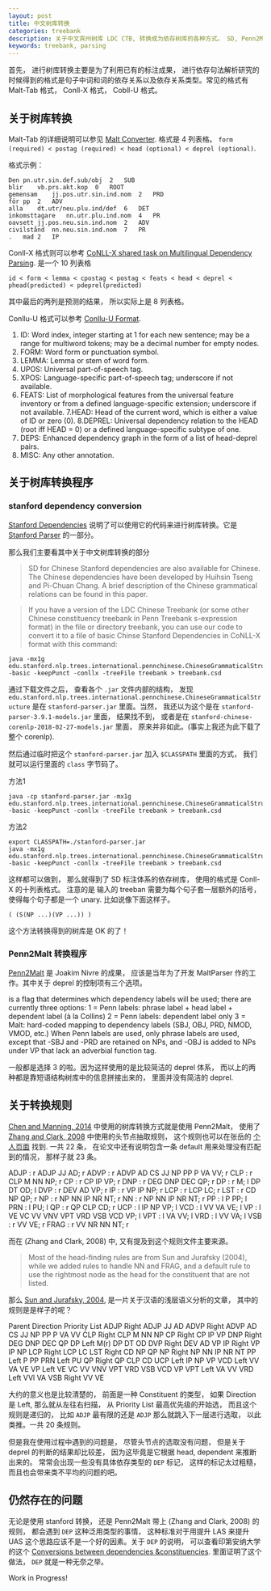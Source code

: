 ```yaml
---
layout: post
title: 中文树库转换
categories: treebank
description: 关于中文宾州树库 LDC CTB, 转换成为依存树库的各种方式。 SD, Penn2Malt, 以及规则文件.
keywords: treebank, parsing
--- 
```



首先， 进行树库转换主要是为了利用已有的标注成果， 进行依存句法解析研究的时候得到的格式是句子中词和词的依存关系以及依存关系类型。常见的格式有 Malt-Tab 格式， Conll-X 格式， Cobll-U 格式。

## 关于树库转换

Malt-Tab 的详细说明可以参见 [Malt Converter](http://stp.lingfil.uu.se/~nivre/research/MaltXML.html). 格式是 4 列表格。
`form (required) < postag (required) < head (optional) < deprel (optional)`.

格式示例：

```
Den	pn.utr.sin.def.sub/obj	2	SUB
blir	vb.prs.akt.kop	0	ROOT
gemensam	jj.pos.utr.sin.ind.nom	2	PRD
för	pp	2	ADV
alla	dt.utr/neu.plu.ind/def	6	DET
inkomsttagare	nn.utr.plu.ind.nom	4	PR
oavsett	jj.pos.neu.sin.ind.nom	2	ADV
civilstånd	nn.neu.sin.ind.nom	7	PR
.	mad	2	IP
```

Conll-X 格式则可以参考 [CoNLL-X shared task on Multilingual Dependency Parsing](http://anthology.aclweb.org/W/W06/W06-2920.pdf). 是一个 10 列表格

`id < form < lemma < cpostag < postag < feats < head < deprel < phead(predicted) < pdeprel(predicted)`

其中最后的两列是预测的结果， 所以实际上是 8 列表格。

Conllu-U 格式可以参考 [Conllu-U Format](http://universaldependencies.org/format.html).

1. ID: Word index, integer starting at 1 for each new sentence; may be a range for multiword tokens; may be a decimal number for empty nodes.
2. FORM: Word form or punctuation symbol.
3. LEMMA: Lemma or stem of word form.
4. UPOS: Universal part-of-speech tag.
5. XPOS: Language-specific part-of-speech tag; underscore if not available.
6. FEATS: List of morphological features from the universal feature inventory or from a defined language-specific extension; underscore if not available.
7.HEAD: Head of the current word, which is either a value of ID or zero (0).
8.DEPREL: Universal dependency relation to the HEAD (root iff HEAD = 0) or a defined language-specific subtype of one.
9. DEPS: Enhanced dependency graph in the form of a list of head-deprel pairs.
10. MISC: Any other annotation.

## 关于树库转换程序

### stanford dependency conversion
[Stanford Dependencies](https://nlp.stanford.edu/software/stanford-dependencies.shtml) 说明了可以使用它的代码来进行树库转换。它是 [Stanford Parser](http://nlp.stanford.edu/software/lex-parser.html#Download) 的一部分。

那么我们主要看其中关于中文树库转换的部分

>SD for Chinese
Stanford dependencies are also available for Chinese. The Chinese dependencies have been developed by Huihsin Tseng and Pi-Chuan Chang. A brief description of the Chinese grammatical relations can be found in this paper.

>If you have a version of the LDC Chinese Treebank (or some other Chinese constituency treebank in Penn Treebank s-expression format) in the file or directory treebank, you can use our code to convert it to a file of basic Chinse Stanford Dependencies in CoNLL-X format with this command:

```{bash}
java -mx1g edu.stanford.nlp.trees.international.pennchinese.ChineseGrammaticalStructure -basic -keepPunct -conllx -treeFile treebank > treebank.csd
```

通过下载文件之后， 查看各个 `.jar` 文件内部的结构， 发现 `edu.stanford.nlp.trees.international.pennchinese.ChineseGrammaticalStructure` 是在 `stanford-parser.jar` 里面。当然， 我还以为这个是在 `stanford-parser-3.9.1-models.jar` 里面， 结果找不到， 或者是在 `stanford-chinese-corenlp-2018-02-27-models.jar` 里面， 原来并非如此。(事实上我还为此下载了整个 corenlp).

然后通过临时把这个 `stanford-parser.jar` 加入 `$CLASSPATH` 里面的方式， 我们就可以运行里面的 `class` 字节码了。

方法1

```{bash}
java -cp stanford-parser.jar -mx1g edu.stanford.nlp.trees.international.pennchinese.ChineseGrammaticalStructure -basic -keepPunct -conllx -treeFile treebank > treebank.csd
```

方法2

```{bash}
export CLASSPATH=./stanford-parser.jar
java -mx1g edu.stanford.nlp.trees.international.pennchinese.ChineseGrammaticalStructure -basic -keepPunct -conllx -treeFile treebank > treebank.csd
```

这样都可以做到， 那么就得到了 SD 标注体系的依存树库， 使用的格式是 Conll-X 的十列表格式。 注意的是 输入的 treeban 需要为每个句子套一层额外的括号， 使得每个句子都是一个 unary. 比如说像下面这样子。

```
( (S(NP ...)(VP ...)) )
```

这个方法转换得到的树库是 OK 的了！

### Penn2Malt 转换程序

[Penn2Malt](http://stp.lingfil.uu.se/~nivre/research/Penn2Malt.html) 是 Joakim Nivre 的成果， 应该是当年为了开发 MaltParser 作的工作。其中关于 deprel 的控制项有三个选项。

>
<deprel> is a flag that determines which dependency labels will be used; there are currently three options:
1 = Penn labels: phrase label + head label + dependent label (à la Collins)
2 = Penn labels: dependent label only
3 = Malt: hard-coded mapping to dependency labels (SBJ, OBJ, PRD, NMOD, VMOD, etc.)
When Penn labels are used, only phrase labels are used, except that -SBJ and -PRD are retained on NPs, and -OBJ is added to NPs under VP that lack an adverbial function tag.

一般都是选择 3 的啦。因为这样使用的是比较简洁的 deprel 体系， 而以上的两种都是靠短语结构树库中的信息拼接出来的， 里面并没有简洁的 deprel.



## 关于转换规则

[Chen and Manning, 2014](https://cs.stanford.edu/~danqi/papers/emnlp2014.pdf) 中使用的树库转换方式就是使用 Penn2Malt， 使用了 [Zhang and Clark, 2008](http://www.aclweb.org/anthology/D/D08/D08-1059.pdf) 中使用的头节点抽取规则， 这个规则也可以在张岳的 [个人页面](http://www.cs.ox.ac.uk/people/yue.zhang/ctbheadfinding.html) 找到. 一共 22 条， 在论文中还有说明包含一条 default 用来处理没有匹配到的情况， 那样子就 23 条。

>
ADJP	: r ADJP JJ AD; r 
ADVP	: r ADVP AD CS JJ NP PP P VA VV; r 
CLP	: r CLP M NN NP; r 
CP	: r CP IP VP; r 
DNP	: r DEG DNP DEC QP; r 
DP	: r M; l DP DT OD; l 
DVP	: r DEV AD VP; r 
IP	: r VP IP NP; r 
LCP	: r LCP LC; r 
LST	: r CD NP QP; r 
NP	: r NP NN IP NR NT; r 
NN	: r NP NN IP NR NT; r 
PP	: l P PP; l 
PRN	: l PU; l 
QP	: r QP CLP CD; r 
UCP	: l IP NP VP; l 
VCD	: l VV VA VE; l 
VP	: l VE VC VV VNV VPT VRD VSB VCD VP; l 
VPT	: l VA VV; l 
VRD	: l VV VA; l 
VSB	: r VV VE; r 
FRAG : r VV NR NN NT; r 

而在 (Zhang and Clark, 2008) 中, 又有提及到这个规则文件主要来源。

> Most of the head-finding rules are from Sun and Jurafsky (2004), while we added rules to handle NN and FRAG, and a default rule to use the rightmost node as the head for the constituent that are not listed.

那么 [Sun and Jurafsky, 2004](https://web.stanford.edu/~jurafsky/Sun-Jurafsky-HLT-NAACL04.pdf), 是一片关于汉语的浅层语义分析的文章， 其中的规则是是样子的呢？

>
Parent  Direction   Priority List
ADJP    Right   ADJP JJ AD
ADVP    Right   ADVP AD CS JJ NP PP P VA VV
CLP Right   CLP M NN NP
CP  Right   CP IP VP
DNP Right   DEG DNP DEC QP
DP  Left    M(r) DP DT OD
DVP Right   DEV AD VP
IP  Right   VP IP NP
LCP Right   LCP LC
LST Right   CD NP QP
NP  Right   NP NN IP NR NT
PP  Left    P PP
PRN Left    PU
QP  Right   QP CLP CD
UCP Left    IP NP VP
VCD Left    VV VA VE
VP  Left    VE VC VV VNV VPT VRD VSB VCD VP
VPT Left    VA VV
VRD Left    VVl VA
VSB Right   VV VE 

大约的意义也是比较清楚的， 前面是一种 Constituent 的类型， 如果 Direction 是 Left, 那么就从左往右扫描， 从 Priority List 最高优先级的开始选， 而且这个规则是递归的， 比如 `ADJP` 最有限的还是 `ADJP` 那么就跳入下一层进行选取， 以此类推。一共 20 条规则。

但是我在使用过程中遇到的问题是， 尽管头节点的选取没有问题， 但是关于 deprel 的判断的结果却比较差， 因为这毕竟是它根据 head, dependent 来推断出来的。 常常会出现一些没有具体依存类型的 `DEP` 标记， 这样的标记太过粗糙，而且也会带来类不平均的问题的吧。

## 仍然存在的问题

无论是使用 stanford 转换， 还是 Penn2Malt 带上 (Zhang and Clark, 2008) 的规则， 都会遇到 `DEP` 这种泛用类型的事情， 这种标准对于用提升 LAS 来提升 UAS 这个思路应该不是一个好的因素。关于 `DEP` 的说明， 可以查看印第安纳大学的这个 [Conversions between dependencies &constituencies](http://cl.indiana.edu/~md7/11/715/slides/03-convert/03d-convert3.pdf). 里面证明了这个做法， `DEP` 就是一种无奈之举。

Work in Progress!

